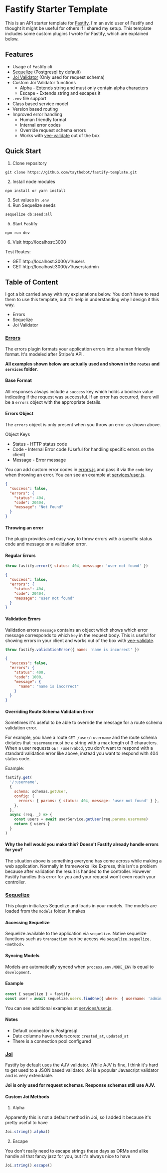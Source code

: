 # Fastify Starter Template
This is an API starter template for [Fastify](https://www.fastify.io/). I'm an avid user of Fastify and thought it might
be useful for others if I shared my setup. This template includes some custom plugins I wrote for Fastify, which
are explained below.

## Features
* Usage of Fastify cli
* [Sequelize](https://sequelize.org/) (Postgresql by default)
* [Joi Validator](https://joi.dev/) (Only used for request schema)
* Custom Joi Validator functions
    * Alpha - Extends string and must only contain alpha characters
    * Escape - Extends string and escapes it
* `.env` file support
* Class based service model
* Version based routing
* Improved error handling
  * Human friendly format
  * Internal error codes
  * Override request schema errors
  * Works with [vee-validate](https://vee-validate.logaretm.com/v4/) out of the box

## Quick Start
1. Clone repository
```
git clone https://github.com/taythebot/fastify-template.git
```
2. Install node modules
 ```
 npm install or yarn install
 ```
3. Set values in `.env`
4. Run Sequelize seeds
```
sequelize db:seed:all
```
5. Start Fastify
```
npm run dev
```
6. Visit http://localhost:3000

Test Routes:
- GET http://localhost:3000/v1/users
- GET http://localhost:3000/v1/users/admin

## Table of Content
I got a bit carried away with my explanations below. You don't have to read them to use this template, but it'll help
in understanding why I design it this way.

* Errors
* Sequelize
* Joi Validator

### [Errors](plugins/errors.js)
The errors plugin formats your application errors into a human friendly format. It's modeled after Stripe's API.

**All examples shown below are actually used and shown in the `routes` and `services` folder.**

#### Base Format
All responses always include a `success` key which holds a boolean value indicating if the request was successful.
If an error has occurred, there will be a `errors` object with the appropriate details.

#### Errors Object
The `errors` object is only present when you throw an error as shown above.

Object Keys
* Status - HTTP status code
* Code - Internal Error code (Useful for handling specific errors on the client)
* Message - Error message

You can add custom error codes in [errors.js](plugins/errors.js) and pass it via the `code` key when throwing an error.
You can see an example at [services/user.js](services/user.js).

```json
{
  "success": false,
  "errors": {
    "status": 404,
    "code": 20404,
    "message": "Not Found"
  }
}
```


#### Throwing an error
The plugin provides and easy way to throw errors with a specific status code and message or a validation error.

#### Regular Errors
```js
throw fastify.error({ status: 404, messsage: 'user not found' })
```
```json
{
  "success": false,
  "errors": {
    "status": 404,
    "code": 20404,
    "message": "user not found"
  }
}
```

#### Validation Errors
Validation errors `message` contains an object which shows which error message corresponds to which `key` in the
request body. This is useful for showing errors in your client and works out of the box with
[vee-validate](https://vee-validate.logaretm.com/v4/).

```js
throw fastify.validationError({ name: 'name is incorrect' })
```
```json
{
  "success": false,
  "errors": {
    "status": 400,
    "code": 1000,
    "message": {
      "name": "name is incorrect"
    }
  }
}
```

#### Overriding Route Schema Validation Error
Sometimes it's useful to be able to override the message for a route schema validation error.

For example, you have a route `GET /user/:username` and the route schema dictates that `:username` must be a string
with a max length of 3 characters. When a user requests `GET /user/abcd`, you don't want to respond with a standard
validation error like above, instead you want to respond with 404 status code.

Example:
```js
fastify.get(
  '/:username',
  {
    schema: schemas.getUser,
    config: {
      errors: { params: { status: 404, message: 'user not found' } },
    },
  },
  async (req, _) => {
    const users = await userService.getUser(req.params.username)
    return { users }
  }
)
```

#### Why the hell would you make this? Doesn't Fastify already handle errors for you?
The situation above is something everyone has come across while making a web application. Normally in frameworks like
Express, this isn't a problem because after validation the result is handed to the controller. However Fastify
handles this error for you and your request won't even reach your controller.

### [Sequelize](plugins/sequelize.js)
This plugin initializes Sequelize and loads in your models. The models are loaded from the `models` folder. It makes

#### Accessing Sequelize
Sequelize available to the application via `sequelize`. Native sequelize functions such as `transaction`
can be access via `sequelize.sequelize.<method>`.

#### Syncing Models
Models are automatically synced when `process.env.NODE_ENV` is equal to `development`.

#### Example
```js
const { sequelize } = fastify
const user = await sequelize.users.findOne({ where: { username: 'admin' } })
```
You can see additional examples at [services/user.js](services/user.js).

#### Notes
* Default connector is Postgresql
* Date columns have underscores: `created_at`, `updated_at`
* There is a connection pool configured

### [Joi](plugins/validator.js)
Fastify by default uses the AJV validator. While AJV is fine, I think it's hard to get used to a JSON based validator.
Joi is a popular Javascript validator and is very extendable.

**Joi is only used for request schemas. Response schemas still use AJV.**

#### Custom Joi Methods
1. Alpha

Apparently this is not a default method in Joi, so I added it because it's pretty useful to have
```js
Joi.string().alpha()
```
2. Escape

You don't really need to escape strings these days as ORMs and alike handle all that fancy jazz for you, but it's always
nice to have
```js
Joi.string().escape()
```